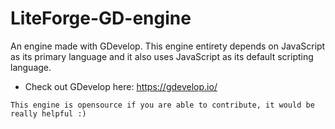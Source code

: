 # LiteForge-GD-engine

An engine made with GDevelop. This engine entirety depends on JavaScript as its primary language and it also uses JavaScript as its default scripting language.
- Check out GDevelop here: https://gdevelop.io/

`This engine is opensource if you are able to contribute, it would be really helpful :)`
